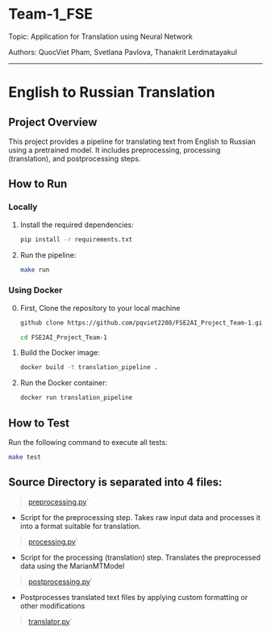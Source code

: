 # Team-1_FSE

Topic: Application for Translation using Neural Network

Authors: QuocViet Pham, Svetlana Pavlova, Thanakrit Lerdmatayakul

---
# English to Russian Translation

## Project Overview

This project provides a pipeline for translating text from English to Russian using a pretrained model. It includes preprocessing, processing (translation), and postprocessing steps.

## How to Run

### Locally

1. Install the required dependencies:
    ```bash
    pip install -r requirements.txt
    ```

2. Run the pipeline:
    ```bash
    make run
    ```

### Using Docker

 0. First, Clone the repository to your local machine
    ```bash
    github clone https://github.com/pqviet2208/FSE2AI_Project_Team-1.git
    ```
    ```bash
    cd FSE2AI_Project_Team-1
    ```

1. Build the Docker image:
    ```bash
    docker build -t translation_pipeline .
    ```

2. Run the Docker container:
    ```bash
    docker run translation_pipeline
    ```

## How to Test

Run the following command to execute all tests:
```bash
make test
```

## Source Directory is separated into 4 files:
> [preprocessing.py](https://github.com/pqviet2208/FSE2AI_Project_Team-1/blob/main/src/preprocessing.py)`
-  Script for the preprocessing step. Takes raw input data and processes it into a format suitable for translation.

> [processing.py](https://github.com/pqviet2208/FSE2AI_Project_Team-1/blob/main/src/processing.py)`
- Script for the processing (translation) step. Translates the preprocessed data using the MarianMTModel

> [postprocessing.py](https://github.com/pqviet2208/FSE2AI_Project_Team-1/blob/main/src/postprocessing.py)`
- Postprocesses translated text files by applying custom formatting or other modifications

> [translator.py](https://github.com/pqviet2208/FSE2AI_Project_Team-1/blob/main/src/translator.py)`




